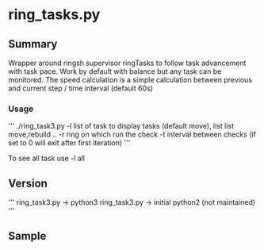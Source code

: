 # ring_tasks.py

## Summary

Wrapper around ringsh supervisor ringTasks to follow task advancement with task pace. Work by default with balance but any task can be monitored. 
The speed calculation is a simple calculation between previous and current step / time interval (default 60s)

### Usage

'''
        ./ring_task3.py
        -l list of task to display tasks (default move), list list move,rebuild ..
        -r ring on which run the check 
        -t interval between checks (if set to 0 will exit after first iteration)
'''

To see all task use -l all 

## Version

'''
ring_task3.py -> python3 
ring_task3.py -> initial python2 (not maintained)
'''

## Sample 


